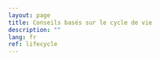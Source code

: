 ```yaml
---
layout: page
title: Conseils basés sur le cycle de vie
description: ""
lang: fr
ref: lifecycle
---
```

